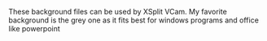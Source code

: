 These background files can be used by XSplit VCam. My favorite background is the grey one
as it fits best for windows programs and office like powerpoint